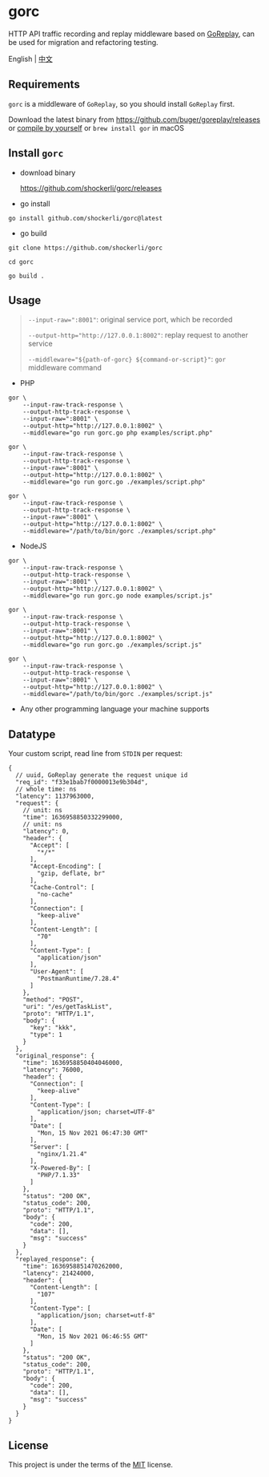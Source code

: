 # gorc

HTTP API traffic recording and replay middleware based on [GoReplay](https://github.com/buger/goreplay), can be used for migration and refactoring testing.

English | [中文](README_ZH.md)

## Requirements

`gorc` is a middleware of `GoReplay`, so you should install `GoReplay` first.

Download the latest binary from https://github.com/buger/goreplay/releases
or [compile by yourself](https://github.com/buger/goreplay/wiki/Compilation)
or `brew install gor` in macOS

## Install `gorc`

- download binary

  https://github.com/shockerli/gorc/releases

- go install

```shell
go install github.com/shockerli/gorc@latest
```

- go build

```shell
git clone https://github.com/shockerli/gorc

cd gorc

go build .
```

## Usage

> `--input-raw=":8001"`: original service port, which be recorded
>
> `--output-http="http://127.0.0.1:8002"`: replay request to another service
>
> `--middleware="${path-of-gorc} ${command-or-script}"`: `gor` middleware command

- PHP

```shell
gor \
    --input-raw-track-response \
    --output-http-track-response \
    --input-raw=":8001" \
    --output-http="http://127.0.0.1:8002" \
    --middleware="go run gorc.go php examples/script.php"

gor \
    --input-raw-track-response \
    --output-http-track-response \
    --input-raw=":8001" \
    --output-http="http://127.0.0.1:8002" \
    --middleware="go run gorc.go ./examples/script.php"

gor \
    --input-raw-track-response \
    --output-http-track-response \
    --input-raw=":8001" \
    --output-http="http://127.0.0.1:8002" \
    --middleware="/path/to/bin/gorc ./examples/script.php"
```

- NodeJS

```shell
gor \
    --input-raw-track-response \
    --output-http-track-response \
    --input-raw=":8001" \
    --output-http="http://127.0.0.1:8002" \
    --middleware="go run gorc.go node examples/script.js"

gor \
    --input-raw-track-response \
    --output-http-track-response \
    --input-raw=":8001" \
    --output-http="http://127.0.0.1:8002" \
    --middleware="go run gorc.go ./examples/script.js"

gor \
    --input-raw-track-response \
    --output-http-track-response \
    --input-raw=":8001" \
    --output-http="http://127.0.0.1:8002" \
    --middleware="/path/to/bin/gorc ./examples/script.js"
```

- Any other programming language your machine supports

## Datatype

Your custom script, read line from `STDIN` per request:

```json5
{
  // uuid, GoReplay generate the request unique id
  "req_id": "f33e1bab7f0000013e9b304d",
  // whole time: ns
  "latency": 1137963000,
  "request": {
    // unit: ns
    "time": 1636958850332299000,
    // unit: ns
    "latency": 0,
    "header": {
      "Accept": [
        "*/*"
      ],
      "Accept-Encoding": [
        "gzip, deflate, br"
      ],
      "Cache-Control": [
        "no-cache"
      ],
      "Connection": [
        "keep-alive"
      ],
      "Content-Length": [
        "70"
      ],
      "Content-Type": [
        "application/json"
      ],
      "User-Agent": [
        "PostmanRuntime/7.28.4"
      ]
    },
    "method": "POST",
    "uri": "/es/getTaskList",
    "proto": "HTTP/1.1",
    "body": {
      "key": "kkk",
      "type": 1
    }
  },
  "original_response": {
    "time": 1636958850404046000,
    "latency": 76000,
    "header": {
      "Connection": [
        "keep-alive"
      ],
      "Content-Type": [
        "application/json; charset=UTF-8"
      ],
      "Date": [
        "Mon, 15 Nov 2021 06:47:30 GMT"
      ],
      "Server": [
        "nginx/1.21.4"
      ],
      "X-Powered-By": [
        "PHP/7.1.33"
      ]
    },
    "status": "200 OK",
    "status_code": 200,
    "proto": "HTTP/1.1",
    "body": {
      "code": 200,
      "data": [],
      "msg": "success"
    }
  },
  "replayed_response": {
    "time": 1636958851470262000,
    "latency": 21424000,
    "header": {
      "Content-Length": [
        "107"
      ],
      "Content-Type": [
        "application/json; charset=utf-8"
      ],
      "Date": [
        "Mon, 15 Nov 2021 06:46:55 GMT"
      ]
    },
    "status": "200 OK",
    "status_code": 200,
    "proto": "HTTP/1.1",
    "body": {
      "code": 200,
      "data": [],
      "msg": "success"
    }
  }
}
```

## License

This project is under the terms of the [MIT](LICENSE) license.
